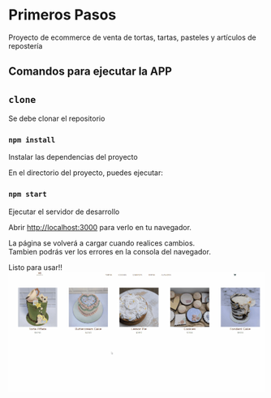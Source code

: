 # Primeros Pasos

Proyecto de ecommerce de venta de tortas, tartas, pasteles y artículos de repostería
## Comandos para ejecutar la APP

## `clone`

Se debe clonar el repositorio

### `npm install`
Instalar las dependencias del proyecto

En el directorio del proyecto, puedes ejecutar:
### `npm start`
Ejecutar el servidor de desarrollo

Abrir [http://localhost:3000](http://localhost:3000) para verlo en tu navegador.

La página se volverá a cargar cuando realices cambios.\
Tambien podrás ver los errores en la consola del navegador.

Listo para usar!!
![](https://github.com/marracinonicolas/vgpasteleria_marracino/blob/main/navegation_vg.gif)